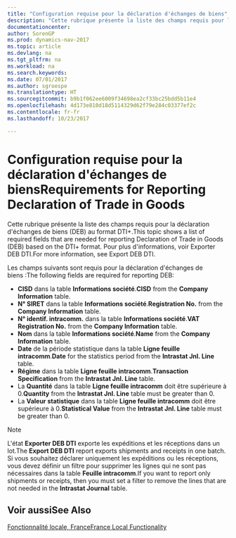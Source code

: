 ```yaml
---
title: "Configuration requise pour la déclaration d'échanges de biens"
description: "Cette rubrique présente la liste des champs requis pour la déclaration d'échanges de biens (DEB) au format DTI+. Pour plus d'informations, voir Exporter DEB DTI."
documentationcenter: 
author: SorenGP
ms.prod: dynamics-nav-2017
ms.topic: article
ms.devlang: na
ms.tgt_pltfrm: na
ms.workload: na
ms.search.keywords: 
ms.date: 07/01/2017
ms.author: sgroespe
ms.translationtype: HT
ms.sourcegitcommit: b9b1f062ee6009f34698ea2cf33bc25bdd5b11e4
ms.openlocfilehash: 4d173e810d18d5114329d62f79e284c03377ef2c
ms.contentlocale: fr-fr
ms.lasthandoff: 10/23/2017

---
```

# <a name="requirements-for-reporting-declaration-of-trade-in-goods"></a><span data-ttu-id="4ca34-104">Configuration requise pour la déclaration d'échanges de biens</span><span class="sxs-lookup"><span data-stu-id="4ca34-104">Requirements for Reporting Declaration of Trade in Goods</span></span>
<span data-ttu-id="4ca34-105">Cette rubrique présente la liste des champs requis pour la déclaration d'échanges de biens (DEB) au format DTI+.</span><span class="sxs-lookup"><span data-stu-id="4ca34-105">This topic shows a list of required fields that are needed for reporting Declaration of Trade in Goods (DEB) based on the DTI+ format.</span></span> <span data-ttu-id="4ca34-106">Pour plus d'informations, voir Exporter DEB DTI.</span><span class="sxs-lookup"><span data-stu-id="4ca34-106">For more information, see Export DEB DTI.</span></span>  

<span data-ttu-id="4ca34-107">Les champs suivants sont requis pour la déclaration d'échanges de biens :</span><span class="sxs-lookup"><span data-stu-id="4ca34-107">The following fields are required for reporting DEB:</span></span>  

- <span data-ttu-id="4ca34-108">**CISD** dans la table **Informations société**.</span><span class="sxs-lookup"><span data-stu-id="4ca34-108">**CISD** from the **Company Information** table.</span></span>  
- <span data-ttu-id="4ca34-109">**N° SIRET** dans la table **Informations société**.</span><span class="sxs-lookup"><span data-stu-id="4ca34-109">**Registration No.** from the **Company Information** table.</span></span>  
- <span data-ttu-id="4ca34-110">**N° identif. intracomm.** dans la table **Informations société**.</span><span class="sxs-lookup"><span data-stu-id="4ca34-110">**VAT Registration No.** from the **Company Information** table.</span></span>  
- <span data-ttu-id="4ca34-111">**Nom** dans la table **Informations société**.</span><span class="sxs-lookup"><span data-stu-id="4ca34-111">**Name** from the **Company Information** table.</span></span>  
- <span data-ttu-id="4ca34-112">**Date** de la période statistique dans la table **Ligne feuille intracomm**.</span><span class="sxs-lookup"><span data-stu-id="4ca34-112">**Date** for the statistics period from the **Intrastat Jnl. Line** table.</span></span>  
- <span data-ttu-id="4ca34-113">**Régime** dans la table **Ligne feuille intracomm**.</span><span class="sxs-lookup"><span data-stu-id="4ca34-113">**Transaction Specification** from the **Intrastat Jnl. Line** table.</span></span>  
- <span data-ttu-id="4ca34-114">La **Quantité** dans la table **Ligne feuille intracomm** doit être supérieure à 0.</span><span class="sxs-lookup"><span data-stu-id="4ca34-114">**Quantity** from the **Intrastat Jnl. Line** table must be greater than 0.</span></span>  
- <span data-ttu-id="4ca34-115">La **Valeur statistique** dans la table **Ligne feuille intracomm** doit être supérieure à 0.</span><span class="sxs-lookup"><span data-stu-id="4ca34-115">**Statistical Value** from the **Intrastat Jnl. Line** table must be greater than 0.</span></span>  

> [!NOTE]  
>  <span data-ttu-id="4ca34-116">L'état **Exporter DEB DTI** exporte les expéditions et les réceptions dans un lot.</span><span class="sxs-lookup"><span data-stu-id="4ca34-116">The **Export DEB DTI** report exports shipments and receipts in one batch.</span></span> <span data-ttu-id="4ca34-117">Si vous souhaitez déclarer uniquement les expéditions ou les réceptions, vous devez définir un filtre pour supprimer les lignes qui ne sont pas nécessaires dans la table **Feuille intracomm**.</span><span class="sxs-lookup"><span data-stu-id="4ca34-117">If you want to report only shipments or receipts, then you must set a filter to remove the lines that are not needed in the **Intrastat Journal** table.</span></span>  

## <a name="see-also"></a><span data-ttu-id="4ca34-118">Voir aussi</span><span class="sxs-lookup"><span data-stu-id="4ca34-118">See Also</span></span>  
[<span data-ttu-id="4ca34-119">Fonctionnalité locale, France</span><span class="sxs-lookup"><span data-stu-id="4ca34-119">France Local Functionality</span></span>](france-local-functionality.md)

